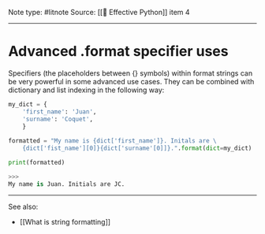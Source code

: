 Note type: #litnote
Source: [[📖 Effective Python]] item 4

---
# Advanced .format specifier uses
Specifiers (the placeholders between {} symbols) within format strings can be very powerful in some advanced use cases. They can be combined with dictionary and list indexing in the following way:
```python
my_dict = {
	'first_name': 'Juan',
	'surname': 'Coquet',
	}
	
formatted = "My name is {dict['first_name']}. Initals are \
	{dict['fist_name'][0]}{dict['surname'[0]]}.".format(dict=my_dict)

print(formatted)

>>>
My name is Juan. Initials are JC.
```

---
See also:
- [[What is string formatting]]